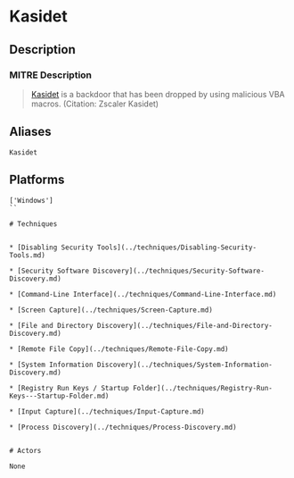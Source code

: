 
# Kasidet

## Description

### MITRE Description

> [Kasidet](https://attack.mitre.org/software/S0088) is a backdoor that has been dropped by using malicious VBA macros. (Citation: Zscaler Kasidet)

## Aliases

```
Kasidet
```

## Platforms

```
['Windows']
``

# Techniques


* [Disabling Security Tools](../techniques/Disabling-Security-Tools.md)

* [Security Software Discovery](../techniques/Security-Software-Discovery.md)
    
* [Command-Line Interface](../techniques/Command-Line-Interface.md)
    
* [Screen Capture](../techniques/Screen-Capture.md)
    
* [File and Directory Discovery](../techniques/File-and-Directory-Discovery.md)
    
* [Remote File Copy](../techniques/Remote-File-Copy.md)
    
* [System Information Discovery](../techniques/System-Information-Discovery.md)
    
* [Registry Run Keys / Startup Folder](../techniques/Registry-Run-Keys---Startup-Folder.md)
    
* [Input Capture](../techniques/Input-Capture.md)
    
* [Process Discovery](../techniques/Process-Discovery.md)
    

# Actors

None

